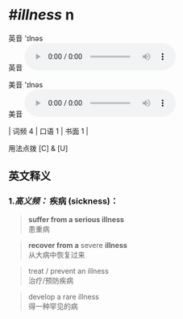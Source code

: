# ***\#illness*** n
英音 'ɪlnəs  
英音
<audio src="./media/illness-B.aac" controls="controls"></audio>

美音 'ɪlnəs  
美音
<audio src="./media/illness.aac" controls="controls"></audio>



| 词频 4 | 口语 1 | 书面 1 |  

用法点拨  [C] & [U]

英文释义
---
### 1.*高义频：* **疾病 (sickness)：**  

 > **suffer from a serious illness**  
 > 患重病    

 > **recover from a** severe **illness**  
 > 从大病中恢复过来    

 > treat / prevent an illness  
 > 治疗/预防疾病    

 > develop a rare illness  
 > 得一种罕见的病    


